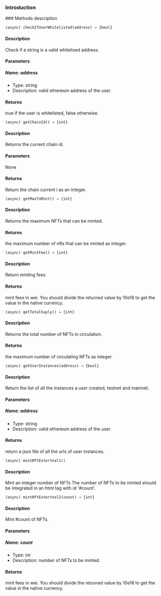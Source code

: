 
### Introduction

### Methods description

```
(async) checkIfUserWhitelisted(address) → {bool}
```
#### Description
Check if a string is a valid whitelised address.

#### Parameters
##### Name: address

- Type: string
- Description: valid ethereum address of the user.

#### Returns
true if the user is whitelisted, false otherwise.

```
(async) getChainId() → {int}
```
#### Description
Returns the current chain id.
#### Parameters
None

#### Returns
Return the chain current i as an integer.

```
(async) getMaxToMint() → {int}
```
#### Description
Returns the maximum NFTs that can be minted.

#### Returns
the maximum number of nfts that can be minted as integer.

```
(async) getMintFee() → {int}
```
#### Description
Return minting fees.

#### Returns
mint fees in wei.
You should divide the returned value by 10e18 to get the value in the native currency.

```
(async) getTotalSuply() → {int}
```
#### Description
Returns the total number of NFTs in circulation.

#### Returns
the maximum number of circulating NFTs as integer.

```
(async) getUserInstances(address) → {bool}
```
#### Description
Return the list of all the instances a user created, testnet and mainnet.

#### Parameters
##### Name: address

- Type: string
- Description: valid ethereum address of the user.

#### Returns
return a json file of all the urls of user instances.

```
(async) mintNftExtertnal1()
```
#### Description
Mint an integer number of NFTs The number of NFTs to be minted should be integrated in an html tag with id '#count'.

```
(async) mintNftExtertnal2(count) → {int}
```
#### Description
Mint #count of NFTs.

#### Parameters
##### Name: count

- Type: int
- Description: number of NFTs to be minted.

#### Returns
mint fees in wei.
You should divide the returned value by 10e18 to get the value in the native currency.
